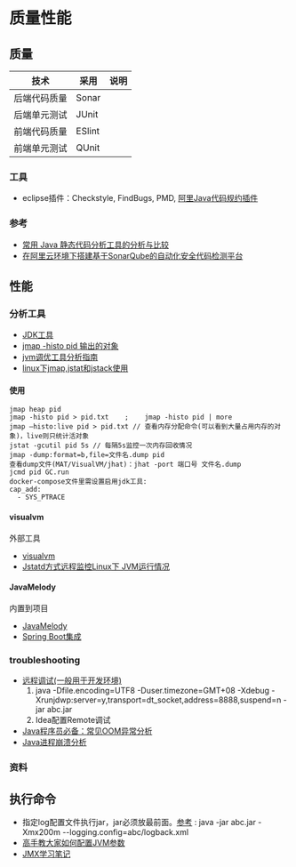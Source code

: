 # 质量性能

## 质量
| 技术 | 采用 | 说明 |
| :----: | ---- | ---- |
| 后端代码质量 | Sonar |  |
| 后端单元测试 | JUnit |  |
| 前端代码质量 | ESlint |  |
| 前端单元测试 | QUnit |  |

###  工具
* eclipse插件：Checkstyle, FindBugs, PMD, [阿里Java代码规约插件](https://segmentfault.com/a/1190000011730490)
### 参考
* [常用 Java 静态代码分析工具的分析与比较](https://www.ibm.com/developerworks/cn/java/j-lo-statictest-tools/)
* [在阿里云环境下搭建基于SonarQube的自动化安全代码检测平台](https://yq.aliyun.com/articles/357247)

## 性能
### 分析工具
* [JDK工具](https://www.cnblogs.com/z-sm/p/6745375.html)
* [jmap -histo pid 输出的对象](https://blog.csdn.net/lxb_champagne/article/details/18352945)
* [jvm调优工具分析指南](https://juejin.im/entry/6844903501269729288)
* [linux下jmap,jstat和jstack使用](https://www.shuzhiduo.com/A/QW5YgXjOzm/)

#### 使用
```
jmap heap pid
jmap -histo pid > pid.txt    ;    jmap -histo pid | more
jmap –histo:live pid > pid.txt // 查看内存分配命令(可以看到大量占用内存的对象)，live则只统计活对象
jstat -gcutil pid 5s // 每隔5s监控一次内存回收情况
jmap -dump:format=b,file=文件名.dump pid
查看dump文件(MAT/VisualVM/jhat)：jhat -port 端口号 文件名.dump
jcmd pid GC.run
docker-compose文件里需设置启用jdk工具:
cap_add:
  - SYS_PTRACE
```

#### visualvm
外部工具
* [visualvm](https://visualvm.github.io/)
* [Jstatd方式远程监控Linux下 JVM运行情况](http://www.cnblogs.com/catkins/p/5970364.html)

#### JavaMelody
内置到项目
* [JavaMelody](https://github.com/javamelody/javamelody)
* [Spring Boot集成](https://github.com/javamelody/javamelody/tree/master/javamelody-for-spring-boot)

### troubleshooting
* [远程调试(一般用于开发环境)](http://chainhou.iteye.com/blog/1837059)
  1. java -Dfile.encoding=UTF8 -Duser.timezone=GMT+08 -Xdebug -Xrunjdwp:server=y,transport=dt_socket,address=8888,suspend=n -jar abc.jar
  1. Idea配置Remote调试
* [Java程序员必备：常见OOM异常分析](https://juejin.im/post/6844903957920219143)
* [Java进程崩溃分析](https://blog.csdn.net/wangchaox123/article/details/100658938)

### 资料
## 执行命令
* 指定log配置文件执行jar，jar必须放最前面。[参考](http://tengj.top/2017/04/05/springboot7/) : java -jar abc.jar -Xmx200m --logging.config=abc/logback.xml
* [高手教大家如何配置JVM参数](http://developer.51cto.com/art/200907/135160.htm)
* [JMX学习笔记](https://www.jianshu.com/p/414647c1179e)
